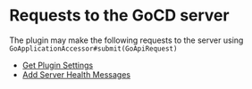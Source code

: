 # Requests to the GoCD server

The plugin may make the following requests to the server using `GoApplicationAccessor#submit(GoApiRequest)`

* [Get Plugin Settings](#get-plugin-settings)
* [Add Server Health Messages](#add-server-health-messages)
